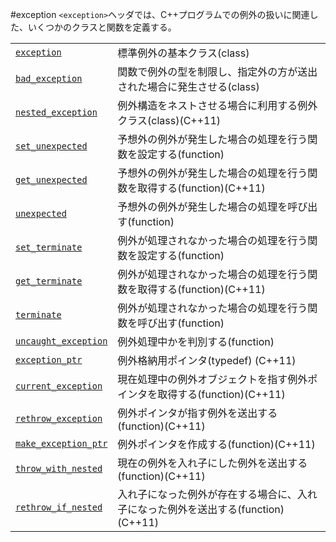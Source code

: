#exception
`<exception>`ヘッダでは、C++プログラムでの例外の扱いに関連した、いくつかのクラスと関数を定義する。


| | |
|-----------------------------------------------------------------------------------------------------------------------------|-----------------------------------------------------------------------------------------------------------------------------------------|
| [`exception`](./exception/exception.md) | 標準例外の基本クラス(class) |
| [`bad_exception`](./exception/bad_exception.md) | 関数で例外の型を制限し、指定外の方が送出された場合に発生させる(class) |
| [`nested_exception`](./exception/nested_exception.md) | 例外構造をネストさせる場合に利用する例外クラス(class)(C++11) |
| [`set_unexpected`](./exception/set_unexpected.md) | 予想外の例外が発生した場合の処理を行う関数を設定する(function) |
| [`get_unexpected`](./exception/get_unexpected.md) | 予想外の例外が発生した場合の処理を行う関数を取得する(function)(C++11) |
| [`unexpected`](./exception/unexpected.md) | 予想外の例外が発生した場合の処理を呼び出す(function) |
| [`set_terminate`](./exception/set_terminate.md) | 例外が処理されなかった場合の処理を行う関数を設定する(function) |
| [`get_terminate`](./exception/get_terminate.md) | 例外が処理されなかった場合の処理を行う関数を取得する(function)(C++11) |
| [`terminate`](./exception/terminate.md) | 例外が処理されなかった場合の処理を行う関数を呼び出す(function) |
| [`uncaught_exception`](./exception/uncaught_exception.md) | 例外処理中かを判別する(function) |
| [`exception_ptr`](./exception/exception_ptr.md) | 例外格納用ポインタ(typedef) (C++11) |
| [`current_exception`](./exception/current_exception.md) | 現在処理中の例外オブジェクトを指す例外ポインタを取得する(function)(C++11) |
| [`rethrow_exception`](./exception/rethrow_exception.md) | 例外ポインタが指す例外を送出する(function)(C++11) |
| [`make_exception_ptr`](./exception/make_exception_ptr.md) | 例外ポインタを作成する(function)(C++11) |
| [`throw_with_nested`](./exception/throw_with_nested.md) | 現在の例外を入れ子にした例外を送出する(function)(C++11) |
| [`rethrow_if_nested`](./exception/rethrow_with_nested.md) | 入れ子になった例外が存在する場合に、入れ子になった例外を送出する(function)(C++11) |

